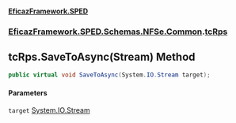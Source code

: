 #### [EficazFramework.SPED](EficazFrameworkSPED.md 'EficazFramework SPED')
### [EficazFramework.SPED.Schemas.NFSe.Common](EficazFramework.SPED.Schemas.NFSe.Common.md 'EficazFramework.SPED.Schemas.NFSe.Common').[tcRps](EficazFramework.SPED.Schemas.NFSe.Common/tcRps.md 'EficazFramework.SPED.Schemas.NFSe.Common.tcRps')

## tcRps.SaveToAsync(Stream) Method

```csharp
public virtual void SaveToAsync(System.IO.Stream target);
```
#### Parameters

<a name='EficazFramework.SPED.Schemas.NFSe.Common.tcRps.SaveToAsync(System.IO.Stream).target'></a>

`target` [System.IO.Stream](https://docs.microsoft.com/en-us/dotnet/api/System.IO.Stream 'System.IO.Stream')